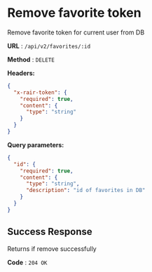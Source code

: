 # Remove favorite token

Remove favorite token for current user from DB

**URL** : `/api/v2/favorites/:id`

**Method** : `DELETE`

**Headers:**

```json
{
  "x-rair-token": {
    "required": true,
    "content": {
      "type": "string"
    }
  }
}
```

**Query parameters:**

```json
{
  "id": {
    "required": true,
    "content": {
      "type": "string",
      "description": "id of favorites in DB"
    }
  }
}
```

## Success Response

Returns if remove successfully

**Code** : `204 OK`

